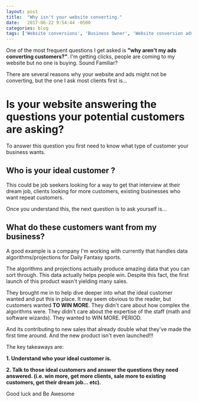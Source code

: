 ```yaml
---
layout: post
title:  "Why isn't your website converting."
date:   2017-06-22 9:54:44 -0500
categories: blog
tags: ['Website conversions', 'Business Owner', 'Website conversion advice']
---
```




One of the most frequent questions I get asked is **"why aren't my ads converting customers?"**.
I'm getting clicks, people are coming to my website but no one is buying.   Sound Familiar?

There are several reasons why your website and ads might not be converting, but the one I ask most clients first is...


Is your website answering the questions your potential customers are asking?
===========================================

To answer this question you first need to know what type of customer your business wants.

Who is your ideal customer ?
-------------------------------

This could be job seekers looking for a way to get that
interview at their dream job, clients looking for more customers, existing businesses who want repeat customers.

Once you understand this, the next question is to ask yourself is...

What do these customers want from my business?
-------------------------

A good example is a company I'm working with currently that handles data algorithms/projections for Daily Fantasy sports.

The algorithms and projections actually produce amazing data that you can sort through. This data actually helps people win. Despite this fact, the first launch of this product wasn't yielding many sales.

They brought me in to help dive deeper into what the ideal customer wanted and put this in place. It may seem obvious to the reader, but customers wanted **TO WIN MORE**.
They didn't care about how complex the algorithms were. They didn't care about the expertise of the staff (math and software wizards). They wanted to WIN MORE. PERIOD.

And its contributing to new sales that already double what they've made the first time around. And the new product isn't even launched!!!

The key takeaways are:

**1. Understand who your ideal customer is.**

**2. Talk to those ideal customers and answer the questions they need answered. (i.e. win more, get more clients, sale more to existing customers, get their dream job... etc).**

Good luck and Be Awesome










